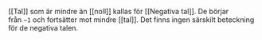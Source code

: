 [[Tal]] som är mindre än [[noll]] kallas för [[Negativa tal]]. De börjar från `−1` och fortsätter mot mindre [[tal]]. Det finns ingen särskilt beteckning för de negativa talen.